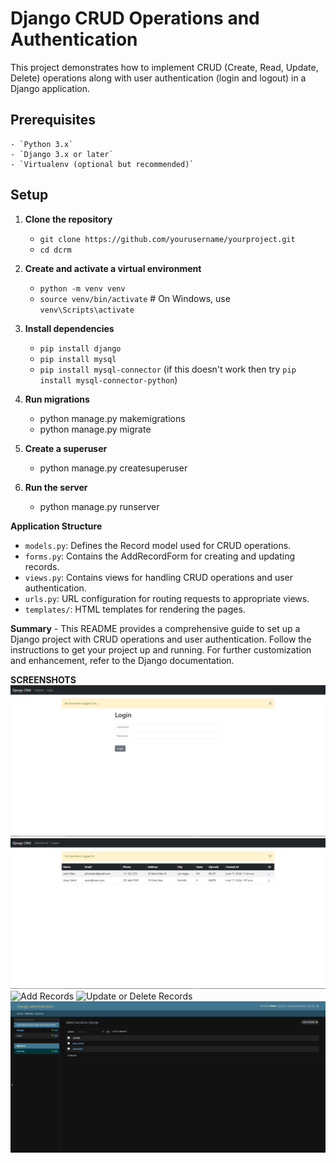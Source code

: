 # **Django CRUD Operations and Authentication**
This project demonstrates how to implement CRUD (Create, Read, Update, Delete) operations along with user authentication (login and logout) in a Django application.

## **Prerequisites**
    - `Python 3.x`
    - `Django 3.x or later`
    - `Virtualenv (optional but recommended)`

## **Setup**
1. **Clone the repository**

    - `git clone https://github.com/yourusername/yourproject.git`
    - `cd dcrm`

2. **Create and activate a virtual environment**
   - `python -m venv venv`
   - `source venv/bin/activate`  # On Windows, use `venv\Scripts\activate`


3. **Install dependencies**
   - `pip install django`
   - `pip install mysql`
   - `pip install mysql-connector` (if this doesn't work then try `pip install mysql-connector-python`)


4. **Run migrations**
    - python manage.py makemigrations
    - python manage.py migrate

5. **Create a superuser**
    - python manage.py createsuperuser

6. **Run the server**
    - python manage.py runserver


**Application Structure**
- `models.py`: Defines the Record model used for CRUD operations.
- `forms.py`: Contains the AddRecordForm for creating and updating records.
- `views.py`: Contains views for handling CRUD operations and user authentication.
- `urls.py`: URL configuration for routing requests to appropriate views.
- `templates/`: HTML templates for rendering the pages.


**Summary**
    - This README provides a comprehensive guide to set up a Django project with CRUD operations and user authentication. Follow the instructions to get your project up and running. For further customization and enhancement, refer to the Django documentation.

**SCREENSHOTS**
![Login](Screenshots/Login.PNG)
![Home](Screenshots/Home.PNG)
![Add Records](Screenshots/AddRecords.PNG)
![Update or Delete Records](Screenshots/UpdateOrDelete.PNG)
![Admin Page](Screenshots/Admin.PNG)
